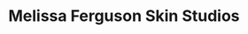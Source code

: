 ---
title: "Melissa Ferguson Skin Studios"
url: /limerick/melissa-ferguson-skin-studios/
shop: Kosmetik
---